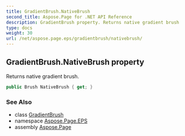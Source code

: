 ```yaml
---
title: GradientBrush.NativeBrush
second_title: Aspose.Page for .NET API Reference
description: GradientBrush property. Returns native gradient brush
type: docs
weight: 30
url: /net/aspose.page.eps/gradientbrush/nativebrush/
---
```

## GradientBrush.NativeBrush property

Returns native gradient brush.

```csharp
public Brush NativeBrush { get; }
```

### See Also

* class [GradientBrush](../)
* namespace [Aspose.Page.EPS](../../gradientbrush/)
* assembly [Aspose.Page](../../../)


